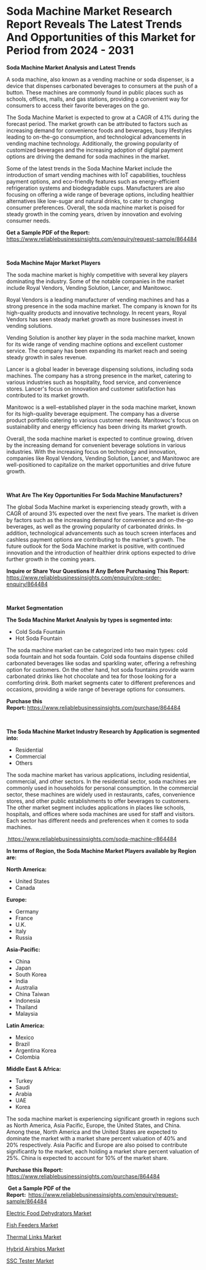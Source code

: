 <p><h1>Soda Machine Market Research Report Reveals The Latest Trends And Opportunities of this Market for Period from 2024 - 2031</h1></p><p><strong>Soda Machine Market Analysis and Latest Trends</strong></p>
<p><p>A soda machine, also known as a vending machine or soda dispenser, is a device that dispenses carbonated beverages to consumers at the push of a button. These machines are commonly found in public places such as schools, offices, malls, and gas stations, providing a convenient way for consumers to access their favorite beverages on the go.</p><p>The Soda Machine Market is expected to grow at a CAGR of 4.1% during the forecast period. The market growth can be attributed to factors such as increasing demand for convenience foods and beverages, busy lifestyles leading to on-the-go consumption, and technological advancements in vending machine technology. Additionally, the growing popularity of customized beverages and the increasing adoption of digital payment options are driving the demand for soda machines in the market.</p><p>Some of the latest trends in the Soda Machine Market include the introduction of smart vending machines with IoT capabilities, touchless payment options, and eco-friendly features such as energy-efficient refrigeration systems and biodegradable cups. Manufacturers are also focusing on offering a wide range of beverage options, including healthier alternatives like low-sugar and natural drinks, to cater to changing consumer preferences. Overall, the soda machine market is poised for steady growth in the coming years, driven by innovation and evolving consumer needs.</p></p>
<p><strong>Get a Sample PDF of the Report:&nbsp;</strong> <a href="https://www.reliablebusinessinsights.com/enquiry/request-sample/864484">https://www.reliablebusinessinsights.com/enquiry/request-sample/864484</a></p>
<p>&nbsp;</p>
<p><strong>Soda Machine Major Market Players</strong></p>
<p><p>The soda machine market is highly competitive with several key players dominating the industry. Some of the notable companies in the market include Royal Vendors, Vending Solution, Lancer, and Manitowoc.</p><p>Royal Vendors is a leading manufacturer of vending machines and has a strong presence in the soda machine market. The company is known for its high-quality products and innovative technology. In recent years, Royal Vendors has seen steady market growth as more businesses invest in vending solutions.</p><p>Vending Solution is another key player in the soda machine market, known for its wide range of vending machine options and excellent customer service. The company has been expanding its market reach and seeing steady growth in sales revenue.</p><p>Lancer is a global leader in beverage dispensing solutions, including soda machines. The company has a strong presence in the market, catering to various industries such as hospitality, food service, and convenience stores. Lancer's focus on innovation and customer satisfaction has contributed to its market growth.</p><p>Manitowoc is a well-established player in the soda machine market, known for its high-quality beverage equipment. The company has a diverse product portfolio catering to various customer needs. Manitowoc's focus on sustainability and energy efficiency has been driving its market growth.</p><p>Overall, the soda machine market is expected to continue growing, driven by the increasing demand for convenient beverage solutions in various industries. With the increasing focus on technology and innovation, companies like Royal Vendors, Vending Solution, Lancer, and Manitowoc are well-positioned to capitalize on the market opportunities and drive future growth.</p></p>
<p>&nbsp;</p>
<p><strong>What Are The Key Opportunities For Soda Machine Manufacturers?</strong></p>
<p><p>The global Soda Machine market is experiencing steady growth, with a CAGR of around 3% expected over the next five years. The market is driven by factors such as the increasing demand for convenience and on-the-go beverages, as well as the growing popularity of carbonated drinks. In addition, technological advancements such as touch screen interfaces and cashless payment options are contributing to the market's growth. The future outlook for the Soda Machine market is positive, with continued innovation and the introduction of healthier drink options expected to drive further growth in the coming years.</p></p>
<p><strong>Inquire or Share Your Questions If Any Before Purchasing This Report:</strong> <a href="https://www.reliablebusinessinsights.com/enquiry/pre-order-enquiry/864484">https://www.reliablebusinessinsights.com/enquiry/pre-order-enquiry/864484</a></p>
<p>&nbsp;</p>
<p><strong>Market Segmentation</strong></p>
<p><strong>The Soda Machine Market Analysis by types is segmented into:</strong></p>
<p><ul><li>Cold Soda Fountain</li><li>Hot Soda Fountain</li></ul></p>
<p><p>The soda machine market can be categorized into two main types: cold soda fountain and hot soda fountain. Cold soda fountains dispense chilled carbonated beverages like sodas and sparkling water, offering a refreshing option for customers. On the other hand, hot soda fountains provide warm carbonated drinks like hot chocolate and tea for those looking for a comforting drink. Both market segments cater to different preferences and occasions, providing a wide range of beverage options for consumers.</p></p>
<p><strong>Purchase this Report:&nbsp;</strong><a href="https://www.reliablebusinessinsights.com/purchase/864484">https://www.reliablebusinessinsights.com/purchase/864484</a></p>
<p>&nbsp;</p>
<p><strong>The Soda Machine Market Industry Research by Application is segmented into:</strong></p>
<p><ul><li>Residential</li><li>Commercial</li><li>Others</li></ul></p>
<p><p>The soda machine market has various applications, including residential, commercial, and other sectors. In the residential sector, soda machines are commonly used in households for personal consumption. In the commercial sector, these machines are widely used in restaurants, cafes, convenience stores, and other public establishments to offer beverages to customers. The other market segment includes applications in places like schools, hospitals, and offices where soda machines are used for staff and visitors. Each sector has different needs and preferences when it comes to soda machines.</p></p>
<p><a href="https://www.reliablebusinessinsights.com/soda-machine-r864484">&nbsp;https://www.reliablebusinessinsights.com/soda-machine-r864484</a></p>
<p><strong>In terms of Region, the Soda Machine Market Players available by Region are:</strong></p>
<p>
    <p> <strong> North America: </strong>
        <ul>
            <li>United States</li>
            <li>Canada</li>
        </ul>
        </p> 
    <p> <strong> Europe: </strong>
        <ul>
            <li>Germany</li>
            <li>France</li>
            <li>U.K.</li>
            <li>Italy</li>
            <li>Russia</li>
        </ul>
        </p> 
    <p> <strong> Asia-Pacific: </strong>
        <ul>
            <li>China</li>
            <li>Japan</li>
            <li>South Korea</li>
            <li>India</li>
            <li>Australia</li>
            <li>China Taiwan</li>
            <li>Indonesia</li>
            <li>Thailand</li>
            <li>Malaysia</li>
        </ul>
        </p> 
    <p> <strong> Latin America: </strong>
        <ul>
            <li>Mexico</li>
            <li>Brazil</li>
            <li>Argentina Korea</li>
            <li>Colombia</li>
        </ul>
        </p> 
    <p> <strong> Middle East & Africa: </strong>
        <ul>
            <li>Turkey</li>
            <li>Saudi</li>
            <li>Arabia</li>
            <li>UAE</li>
            <li>Korea</li>
        </ul>
    </p>
    </p>
<p><p>The soda machine market is experiencing significant growth in regions such as North America, Asia Pacific, Europe, the United States, and China. Among these, North America and the United States are expected to dominate the market with a market share percent valuation of 40% and 20% respectively. Asia Pacific and Europe are also poised to contribute significantly to the market, each holding a market share percent valuation of 25%. China is expected to account for 10% of the market share.</p></p>
<p><strong>Purchase this Report: </strong><a href="https://www.reliablebusinessinsights.com/purchase/864484">https://www.reliablebusinessinsights.com/purchase/864484</a></p>
<p>&nbsp;<strong>Get a Sample PDF of the Report:&nbsp;&nbsp;</strong><a href="https://www.reliablebusinessinsights.com/enquiry/request-sample/864484">https://www.reliablebusinessinsights.com/enquiry/request-sample/864484</a></p>
<p><strong></strong></p>
<p><p><a href="https://github.com/kishanagarner91/Market-Research-Report-List-1/blob/main/electric-food-dehydrators-market.md">Electric Food Dehydrators Market</a></p><p><a href="https://github.com/FredaSauer/Market-Research-Report-List-1/blob/main/fish-feeders-market.md">Fish Feeders Market</a></p><p><a href="https://github.com/hrhzhypq19/Market-Research-Report-List-1/blob/main/thermal-links-market.md">Thermal Links Market</a></p><p><a href="https://github.com/LarryPearsongXXfvf/Market-Research-Report-List-1/blob/main/hybrid-airships-market.md">Hybrid Airships Market</a></p><p><a href="https://github.com/brendafegmorris532/Market-Research-Report-List-1/blob/main/ssc-tester-market.md">SSC Tester Market</a></p></p>